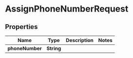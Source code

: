 

# AssignPhoneNumberRequest


## Properties

| Name | Type | Description | Notes |
|------------ | ------------- | ------------- | -------------|
|**phoneNumber** | **String** |  |  |



